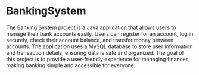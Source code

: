 # BankingSystem


The Banking System project is a Java application that allows users to manage their bank accounts easily. Users can register for an account, log in securely, check their account balance, and transfer money between accounts. The application uses a MySQL database to store user information and transaction details, ensuring data is safe and organized. The goal of this project is to provide a user-friendly experience for managing finances, making banking simple and accessible for everyone.
